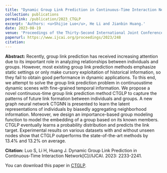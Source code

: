 ```yaml
---
title: "Dynamic Group Link Prediction in Continuous-Time Interaction Network "
collection: publications
permalink: /publication/2023_CTGLP
excerpt: 'Authors: <u>Shijie Luo</u>, He Li and Jianbin Huang.'
date: 2023-08-19
venue: 'Proceedings of the Thirty-Second International Joint Conference on Artificial Intelligence (IJCAI23)'
paperurl: https://www.ijcai.org/proceedings/2023/248
citation:
---
```

<b>Abstract:</b> Recently, group link prediction has received increasing attention due to its important role in analyzing relationships between individuals and groups. However, most existing group link prediction methods emphasize static settings or only make cursory exploitation of historical information, so they fail to obtain good performance in dynamic applications. To this end, we attempt to solve the group link prediction problem in continuoustime dynamic scenes with fine-grained temporal information. We propose a novel continuous-time group link prediction method CTGLP to capture the patterns of future link formation between individuals and groups. A new graph neural network CTGNN is presented to learn the latent representations of individuals by biasedly aggregating neighborhood information. Moreover, we design an importance-based group modeling function to model the embedding of a group based on its known members. CTGLP eventually learns a probability distribution and predicts the link target. Experimental results on various datasets with and without unseen nodes show that CTGLP outperforms the state-of-the-art methods by 13.4% and 13.2% on average.

<b>Citation:</b> Luo S, Li H, Huang J. Dynamic Group Link Prediction in Continuous-Time Interaction Network[C]//IJCAI. 2023: 2233-2241. 

You can download this paper in [CTGLP](https://www.ijcai.org/proceedings/2023/248).
